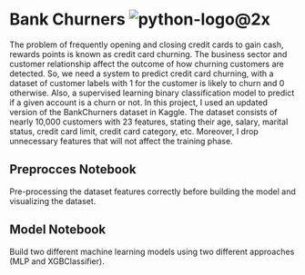 # Bank Churners ![python-logo@2x](https://user-images.githubusercontent.com/58245598/187809701-ea59eb12-55f2-4e9d-a904-530259a0277b.png)


The problem of frequently opening and closing credit cards to gain cash, rewards points is known as credit card churning. The business sector and customer relationship affect the outcome of how churning customers are detected. So, we need a system to predict credit card churning, with a dataset of customer labels with 1 for the customer is likely to churn and 0 otherwise. Also, a supervised learning binary classification model to predict if a given account is a churn or not.
In this project, I used an updated version of the BankChurners dataset in Kaggle. The dataset consists of nearly 10,000 customers with 23 features, stating their age, salary, marital status, credit card limit, credit card category, etc. Moreover, I drop unnecessary features that will not affect the training phase.

## Preprocces Notebook

Pre-processing the dataset features correctly before building the model and visualizing the dataset.

## Model Notebook

Build two different machine learning models using two different approaches (MLP and XGBClassifier).
